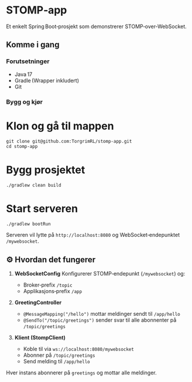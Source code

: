 
# STOMP‑app

Et enkelt Spring Boot‑prosjekt som demonstrerer STOMP‑over‑WebSocket.

##  Komme i gang

### Forutsetninger
- Java 17
- Gradle (Wrapper inkludert)
- Git

### Bygg og kjør

# Klon og gå til mappen
```
git clone git@github.com:TorgrimRL/stomp-app.git
cd stomp-app
```
# Bygg prosjektet
```
./gradlew clean build
```
# Start serveren
```
./gradlew bootRun
```

Serveren vil lytte på `http://localhost:8080` og WebSocket‑endepunktet `/mywebsocket`.

## ⚙️ Hvordan det fungerer

1. **WebSocketConfig**
   Konfigurerer STOMP‑endepunkt (`/mywebsocket`) og:

   * Broker‑prefix `/topic`
   * Applikasjons‑prefix `/app`

2. **GreetingController**

   * `@MessageMapping("/hello")` mottar meldinger sendt til `/app/hello`
   * `@SendTo("/topic/greetings")` sender svar til alle abonnenter på `/topic/greetings`

3. **Klient (StompClient)**

   * Koble til via `ws://localhost:8080/mywebsocket`
   * Abonner på `/topic/greetings`
   * Send melding til `/app/hello`

Hver instans abonnerer på `greetings` og mottar alle meldinger.


